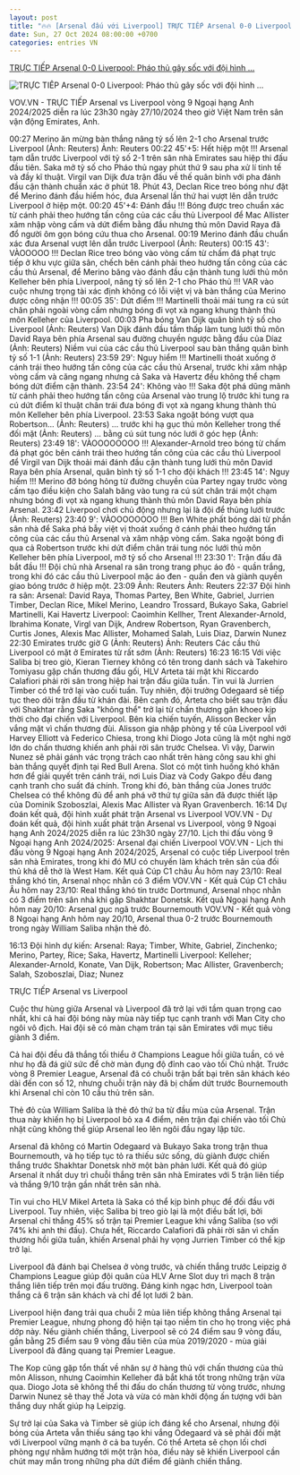 ```yaml
---
layout: post
title: "🔥🔥 [Arsenal đấu với Liverpool] TRỰC TIẾP Arsenal 0-0 Liverpool: Pháo thủ gây sốc với đội hình ..."
date: Sun, 27 Oct 2024 08:00:00 +0700
categories: entries VN
---
```

[TRỰC TIẾP Arsenal 0-0 Liverpool: Pháo thủ gây sốc với đội hình ...](https://vov.vn/the-thao/truc-tiep-arsenal-0-0-liverpool-phao-thu-gay-soc-voi-doi-hinh-xuat-phat-post1131337.vov)

![TRỰC TIẾP Arsenal 0-0 Liverpool: Pháo thủ gây sốc với đội hình ...](https://vov-media.emitech.vn/sites/default/files/styles/og_image/public/2024-10/2024-10-27t164013z_439962619_up1ekar1aaz3q_rtrmadp_3_soccer-england-ars-liv-report.jpg?v=1730050084)

VOV.VN - TRỰC TIẾP Arsenal vs Liverpool vòng 9 Ngoại hạng Anh 2024/2025 diễn ra lúc 23h30 ngày 27/10/2024 theo giờ Việt Nam trên sân vận động Emirates, Anh.

00:27 Merino ăn mừng bàn thắng nâng tỷ số lên 2-1 cho Arsenal trước Liverpool (Ảnh: Reuters) Ảnh: Reuters 00:22 45'+5: Hết hiệp một !!! Arsenal tạm dẫn trước Liverpool với tỷ số 2-1 trên sân nhà Emirates sau hiệp thi đấu đầu tiên. Saka mở tỷ số cho Pháo thủ ngay phút thứ 9 sau pha xử lí tinh tế và đầy kĩ thuật. Virgil van Dijk đưa trận đấu về thế quân bình với pha đánh đầu cận thành chuẩn xác ở phút 18. Phút 43, Declan Rice treo bóng như đặt để Merino đánh đầu hiểm hóc, đưa Arsenal lần thứ hai vượt lên dẫn trước Liverpool ở hiệp một. 00:20 45'+4: Đánh đầu !!! Bóng được treo chuẩn xác từ cánh phải theo hướng tấn công của các cầu thủ Liverpool để Mac Allister xâm nhập vòng cấm và dứt điểm bằng đầu nhưng thủ môn David Raya đã đổ người ôm gọn bóng cứu thua cho Arsenal. 00:19 Merino đánh đầu chuẩn xác đưa Arsenal vượt lên dẫn trước Liverpool (Ảnh: Reuters) 00:15 43': VÀOOOOO !!! Declan Rice treo bóng vào vòng cấm từ chấm đá phạt trực tiếp ở khu vực giữa sân, chếch bên cánh phải theo hướng tấn công của các cầu thủ Arsenal, để Merino băng vào đánh đầu cận thành tung lưới thủ môn Kelleher bên phía Liverpool, nâng tỷ số lên 2-1 cho Pháo thủ !!! VAR vào cuộc nhưng trọng tài xác định không có lỗi việt vị và bàn thắng của Merino được công nhận !!! 00:05 35': Dứt điểm !!! Martinelli thoải mái tung ra cú sút chân phải ngoài vòng cấm nhưng bóng đi vọt xà ngang khung thành thủ môn Kelleher của Liverpool. 00:03 Pha bóng Van Dijk quân bình tỷ số cho Liverpool (Ảnh: Reuters) Van Dijk đánh đầu tầm thấp làm tung lưới thủ môn David Raya bên phía Arsenal sau đường chuyền ngược bằng đầu của Díaz (Ảnh: Reuters) Niềm vui của các cầu thủ Liverpool sau bàn thắng quân bình tỷ số 1-1 (Ảnh: Reuters) 23:59 29': Nguy hiểm !!! Martinelli thoát xuống ở cánh trái theo hướng tấn công của các cầu thủ Arsenal, trước khi xâm nhập vòng cấm và căng ngang nhưng cả Saka và Havertz đều không thể chạm bóng dứt điểm cận thành. 23:54 24': Không vào !!! Saka đột phá dũng mãnh từ cánh phải theo hướng tấn công của Arsenal vào trung lộ trước khi tung ra cú dứt điểm kĩ thuật chân trái đưa bóng đi vọt xà ngang khung thành thủ môn Kelleher bên phía Liverpool. 23:53 Saka ngoặt bóng vượt qua Robertson... (Ảnh: Reuters) ... trước khi hạ gục thủ môn Kelleher trong thế đối mặt (Ảnh: Reuters) ... bằng cú sút tung nóc lưới ở góc hẹp (Ảnh: Reuters) 23:49 18': VÀOOOOOOOO !!! Alexander-Arnold treo bóng từ chấm đá phạt góc bên cánh trái theo hướng tấn công của các cầu thủ Liverpool để Virgil van Dijk thoải mái đánh đầu cận thành tung lưới thủ môn David Raya bên phía Arsenal, quân bình tỷ số 1-1 cho đội khách !!! 23:45 14': Nguy hiểm !!! Merino đỡ bóng hỏng từ đường chuyền của Partey ngay trước vòng cấm tạo điều kiện cho Salah băng vào tung ra cú sút chân trái một chạm nhưng bóng đi vọt xà ngang khung thành thủ môn David Raya bên phía Arsenal. 23:42 Liverpool chơi chủ động nhưng lại là đội để thủng lưới trước (Ảnh: Reuters) 23:40 9': VÀOOOOOOOO !!! Ben White phất bóng dài từ phần sân nhà để Saka phá bẫy việt vị thoát xuống ở cánh phải theo hướng tấn công của các cầu thủ Arsenal và xâm nhập vòng cấm. Saka ngoặt bóng đi qua cả Robertson trước khi dứt điểm chân trái tung nóc lưới thủ môn Kelleher bên phía Liverpool, mở tỷ số cho Arsenal !!! 23:30 1': Trận đấu đã bắt đầu !!! Đội chủ nhà Arsenal ra sân trong trang phục áo đỏ - quần trắng, trong khi đó các cầu thủ Liverpool mặc áo đen - quần đen và giành quyền giao bóng trước ở hiệp một. 23:09 Ảnh: Reuters Ảnh: Reuters 22:37 Đội hình ra sân: Arsenal: David Raya, Thomas Partey, Ben White, Gabriel, Jurrien Timber, Declan Rice, Mikel Merino, Leandro Trossard, Bukayo Saka, Gabriel Martinelli, Kai Havertz Liverpool: Caoimhin Kellher, Trent Alexander-Arnold, Ibrahima Konate, Virgl van Dijk, Andrew Robertson, Ryan Gravenberch, Curtis Jones, Alexis Mac Allister, Mohamed Salah, Luis Diaz, Darwin Nunez 22:30 Emirates trước giờ G (Ảnh: Reuters) Ảnh: Reuters Các cầu thủ Liverpool có mặt ở Emirates từ rất sớm (Ảnh: Reuters) 16:23 16:15 Với việc Saliba bị treo giò, Kieran Tierney không có tên trong danh sách và Takehiro Tomiyasu gặp chấn thương đầu gối, HLV Arteta tái mặt khi Riccardo Calafiori phải rời sân trong hiệp hai trận đấu giữa tuần. Tin vui là Jurrien Timber có thể trở lại vào cuối tuần. Tuy nhiên, đội trưởng Odegaard sẽ tiếp tục theo dõi trận đấu từ khán đài. Bên cạnh đó, Arteta cho biết sau trận đấu với Shakhtar rằng Saka "không thể" trở lại từ chấn thương gân khoeo kịp thời cho đại chiến với Liverpool. Bên kia chiến tuyến, Alisson Becker vẫn vắng mặt vì chấn thương đùi. Alisson gia nhập phòng y tế của Liverpool với Harvey Elliott và Federico Chiesa, trong khi Diogo Jota cũng là một nghi ngờ lớn do chấn thương khiến anh phải rời sân trước Chelsea. Vì vậy, Darwin Nunez sẽ phải gánh vác trọng trách cao nhất trên hàng công sau khi ghi bàn thắng quyết định tại Red Bull Arena. Slot có một tình huống khó khăn hơn để giải quyết trên cánh trái, nơi Luis Diaz và Cody Gakpo đều đang cạnh tranh cho suất đá chính. Trong khi đó, bàn thắng của Jones trước Chelsea có thể không đủ để anh phá vỡ thứ tự giữa sân đã được thiết lập của Dominik Szoboszlai, Alexis Mac Allister và Ryan Gravenberch. 16:14 Dự đoán kết quả, đội hình xuất phát trận Arsenal vs Liverpool VOV.VN - Dự đoán kết quả, đội hình xuất phát trận Arsenal vs Liverpool, vòng 9 Ngoại hạng Anh 2024/2025 diễn ra lúc 23h30 ngày 27/10. Lịch thi đấu vòng 9 Ngoại hạng Anh 2024/2025: Arsenal đại chiến Liverpool VOV.VN - Lịch thi đấu vòng 9 Ngoại hạng Anh 2024/2025, Arsenal có cuộc tiếp Liverpool trên sân nhà Emirates, trong khi đó MU có chuyến làm khách trên sân của đối thủ khá dễ thở là West Ham. Kết quả Cúp C1 châu Âu hôm nay 23/10: Real thắng khó tin, Arsenal nhọc nhằn có 3 điểm VOV.VN - Kết quả Cúp C1 châu Âu hôm nay 23/10: Real thắng khó tin trước Dortmund, Arsenal nhọc nhằn có 3 điểm trên sân nhà khi gặp Shakhtar Donetsk. Kết quả Ngoại hạng Anh hôm nay 20/10: Arsenal gục ngã trước Bournemouth VOV.VN - Kết quả vòng 8 Ngoại hạng Anh hôm nay 20/10, Arsenal thua 0-2 trước Bournemouth trong ngày William Saliba nhận thẻ đỏ.



16:13 Đội hình dự kiến: Arsenal: Raya; Timber, White, Gabriel, Zinchenko; Merino, Partey, Rice; Saka, Havertz, Martinelli Liverpool: Kelleher; Alexander-Arnold, Konate, Van Dijk, Robertson; Mac Allister, Gravenberch; Salah, Szoboszlai, Diaz; Nunez

TRỰC TIẾP Arsenal vs Liverpool

Cuộc thư hùng giữa Arsenal và Liverpool đã trở lại với tầm quan trọng cao nhất, khi cả hai đội bóng này mùa này tiếp tục cạnh tranh với Man City cho ngôi vô địch. Hai đội sẽ có màn chạm trán tại sân Emirates với mục tiêu giành 3 điểm.

Cả hai đội đều đã thắng tối thiểu ở Champions League hồi giữa tuần, có vẻ như họ đã đá giữ sức để chờ màn đụng độ đỉnh cao vào tối Chủ nhật. Trước vòng 8 Premier League, Arsenal đã có chuỗi trận bất bại trên sân khách kéo dài đến con số 12, nhưng chuỗi trận này đã bị chấm dứt trước Bournemouth khi Arsenal chỉ còn 10 cầu thủ trên sân.

Thẻ đỏ của William Saliba là thẻ đỏ thứ ba từ đầu mùa của Arsenal. Trận thua này khiến họ bị Liverpool bỏ xa 4 điểm, nên trận đại chiến vào tối Chủ nhật cũng không thể giúp Arsenal leo lên ngôi đầu ngay lập tức.

Arsenal đã không có Martin Odegaard và Bukayo Saka trong trận thua Bournemouth, và họ tiếp tục tỏ ra thiếu sức sống, dù giành được chiến thắng trước Shakhtar Donetsk nhờ một bàn phản lưới. Kết quả đó giúp Arsenal ít nhất duy trì chuỗi thắng trên sân nhà Emirates với 5 trận liên tiếp và thắng 9/10 trận gần nhất trên sân nhà.

Tin vui cho HLV Mikel Arteta là Saka có thể kịp bình phục để đối đầu với Liverpool. Tuy nhiên, việc Saliba bị treo giò lại là một điều bất lợi, bởi Arsenal chỉ thắng 45% số trận tại Premier League khi vắng Saliba (so với 74% khi anh thi đấu). Chưa hết, Riccardo Calafiori đã phải rời sân vì chấn thương hồi giữa tuần, khiến Arsenal phải hy vọng Jurrien Timber có thể kịp trở lại.

Liverpool đã đánh bại Chelsea ở vòng trước, và chiến thắng trước Leipzig ở Champions League giúp đội quân của HLV Arne Slot duy trì mạch 8 trận thắng liên tiếp trên mọi đấu trường. Đáng kinh ngạc hơn, Liverpool toàn thắng cả 6 trận sân khách và chỉ để lọt lưới 2 bàn.

Liverpool hiện đang trải qua chuỗi 2 mùa liên tiếp không thắng Arsenal tại Premier League, nhưng phong độ hiện tại tạo niềm tin cho họ trong việc phá dớp này. Nếu giành chiến thắng, Liverpool sẽ có 24 điểm sau 9 vòng đấu, gần bằng 25 điểm sau 9 vòng đầu tiên của mùa 2019/2020 - mùa giải Liverpool đã đăng quang tại Premier League.

The Kop cũng gặp tổn thất về nhân sự ở hàng thủ với chấn thương của thủ môn Alisson, nhưng Caoimhin Kelleher đã bắt khá tốt trong những trận vừa qua. Diogo Jota sẽ không thể thi đấu do chấn thương từ vòng trước, nhưng Darwin Nunez sẽ thay thế Jota và vừa có màn khởi động ấn tượng với bàn thắng duy nhất giúp hạ Leipzig.

Sự trở lại của Saka và Timber sẽ giúp ích đáng kể cho Arsenal, nhưng đội bóng của Arteta vẫn thiếu sáng tạo khi vắng Odegaard và sẽ phải đối mặt với Liverpool vững mạnh ở cả ba tuyến. Có thể Arteta sẽ chọn lối chơi phòng ngự nhằm hướng tới một trận hòa, điều này sẽ khiến Liverpool cần chút may mắn trong những pha dứt điểm để giành chiến thắng.

